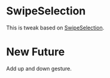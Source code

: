 SwipeSelection
==============

This is tweak based on <a href=https://github.com/freerunnering/SwipeSelection>SwipeSelection</a>.

New Future
==========

Add up and down gesture.
